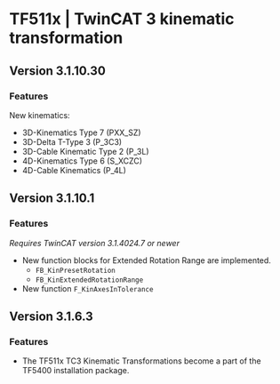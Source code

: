 # TF511x | TwinCAT 3 kinematic transformation

## Version 3.1.10.30

### Features

New kinematics:

-   3D-Kinematics Type 7 (PXX_SZ)
-   3D-Delta T-Type 3 (P_3C3)
-   3D-Cable Kinematic Type 2 (P_3L)
-   4D-Kinematics Type 6 (S_XCZC)
-   4D-Cable Kinematics (P_4L)

## Version 3.1.10.1

### Features

_Requires TwinCAT version 3.1.4024.7 or newer_

-   New function blocks for Extended Rotation Range are implemented.
    -   `FB_KinPresetRotation`
    -   `FB_KinExtendedRotationRange`
-   New function `F_KinAxesInTolerance`

## Version 3.1.6.3

### Features

-   The TF511x TC3 Kinematic Transformations become a part of the TF5400 installation package.
